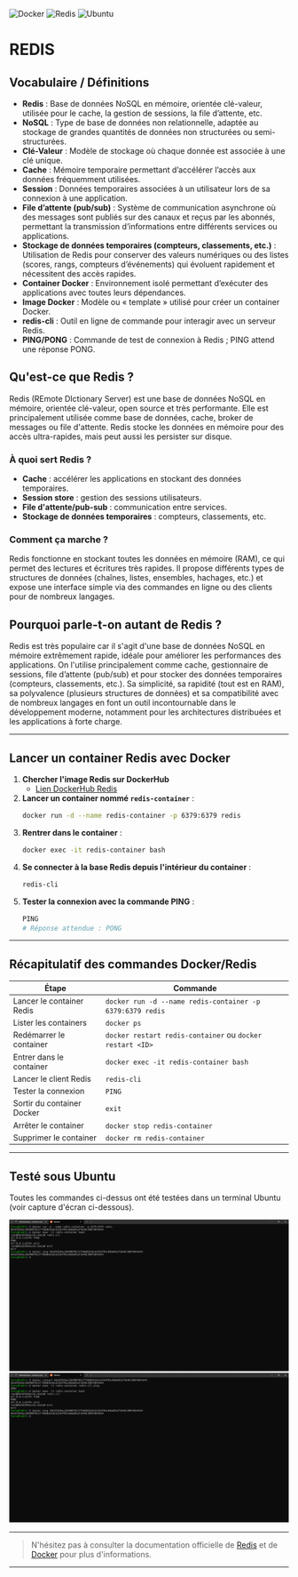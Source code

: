 ![Docker](https://img.shields.io/badge/docker-ready-blue?logo=docker)
![Redis](https://img.shields.io/badge/redis-7.x-red?logo=redis)
![Ubuntu](https://img.shields.io/badge/ubuntu-tested-orange?logo=ubuntu)

# REDIS

## Vocabulaire / Définitions

- **Redis** : Base de données NoSQL en mémoire, orientée clé-valeur, utilisée pour le cache, la gestion de sessions, la file d’attente, etc.
- **NoSQL** : Type de base de données non relationnelle, adaptée au stockage de grandes quantités de données non structurées ou semi-structurées.
- **Clé-Valeur** : Modèle de stockage où chaque donnée est associée à une clé unique.
- **Cache** : Mémoire temporaire permettant d’accélérer l’accès aux données fréquemment utilisées.
- **Session** : Données temporaires associées à un utilisateur lors de sa connexion à une application.
- **File d’attente (pub/sub)** : Système de communication asynchrone où des messages sont publiés sur des canaux et reçus par les abonnés, permettant la transmission d’informations entre différents services ou applications.
- **Stockage de données temporaires (compteurs, classements, etc.)** : Utilisation de Redis pour conserver des valeurs numériques ou des listes (scores, rangs, compteurs d’événements) qui évoluent rapidement et nécessitent des accès rapides.
- **Container Docker** : Environnement isolé permettant d’exécuter des applications avec toutes leurs dépendances.
- **Image Docker** : Modèle ou « template » utilisé pour créer un container Docker.
- **redis-cli** : Outil en ligne de commande pour interagir avec un serveur Redis.
- **PING/PONG** : Commande de test de connexion à Redis ; PING attend une réponse PONG.

## Qu'est-ce que Redis ?

Redis (REmote DIctionary Server) est une base de données NoSQL en mémoire, orientée clé-valeur, open source et très performante. Elle est principalement utilisée comme base de données, cache, broker de messages ou file d'attente. Redis stocke les données en mémoire pour des accès ultra-rapides, mais peut aussi les persister sur disque.

### À quoi sert Redis ?

- **Cache** : accélérer les applications en stockant des données temporaires.
- **Session store** : gestion des sessions utilisateurs.
- **File d'attente/pub-sub** : communication entre services.
- **Stockage de données temporaires** : compteurs, classements, etc.

### Comment ça marche ?

Redis fonctionne en stockant toutes les données en mémoire (RAM), ce qui permet des lectures et écritures très rapides. Il propose différents types de structures de données (chaînes, listes, ensembles, hachages, etc.) et expose une interface simple via des commandes en ligne ou des clients pour de nombreux langages.

## Pourquoi parle-t-on autant de Redis ?

Redis est très populaire car il s'agit d'une base de données NoSQL en mémoire extrêmement rapide, idéale pour améliorer les performances des applications. On l'utilise principalement comme cache, gestionnaire de sessions, file d’attente (pub/sub) et pour stocker des données temporaires (compteurs, classements, etc.). Sa simplicité, sa rapidité (tout est en RAM), sa polyvalence (plusieurs structures de données) et sa compatibilité avec de nombreux langages en font un outil incontournable dans le développement moderne, notamment pour les architectures distribuées et les applications à forte charge.

---

## Lancer un container Redis avec Docker

1. **Chercher l'image Redis sur DockerHub**
   - [Lien DockerHub Redis](https://hub.docker.com/_/redis)
2. **Lancer un container nommé `redis-container`** :
   ```bash
   docker run -d --name redis-container -p 6379:6379 redis
   ```
3. **Rentrer dans le container** :
   ```bash
   docker exec -it redis-container bash
   ```
4. **Se connecter à la base Redis depuis l'intérieur du container** :
   ```bash
   redis-cli
   ```
5. **Tester la connexion avec la commande PING** :
   ```bash
   PING
   # Réponse attendue : PONG
   ```

---

## Récapitulatif des commandes Docker/Redis

| Étape                      | Commande                                                  |
| -------------------------- | --------------------------------------------------------- |
| Lancer le container Redis  | `docker run -d --name redis-container -p 6379:6379 redis` |
| Lister les containers      | `docker ps`                                               |
| Redémarrer le container    | `docker restart redis-container` ou `docker restart <ID>` |
| Entrer dans le container   | `docker exec -it redis-container bash`                    |
| Lancer le client Redis     | `redis-cli`                                               |
| Tester la connexion        | `PING`                                                    |
| Sortir du container Docker | `exit`                                                    |
| Arrêter le container       | `docker stop redis-container`                             |
| Supprimer le container     | `docker rm redis-container`                               |

---

## Testé sous Ubuntu

Toutes les commandes ci-dessus ont été testées dans un terminal Ubuntu (voir capture d'écran ci-dessous).

![Procédure complète Redis](assets/img/redis.png)
![suite Redis](assets/img/redis-complet.png)

---

> N'hésitez pas à consulter la documentation officielle de [Redis](https://redis.io/) et de [Docker](https://docs.docker.com/) pour plus d'informations.

---
